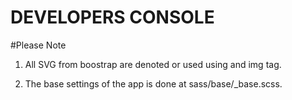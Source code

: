  # DEVELOPERS CONSOLE

 #Please Note

 1. All SVG from boostrap are denoted or used using and img tag.
 
 2. The base settings of the app is done at sass/base/_base.scss.
